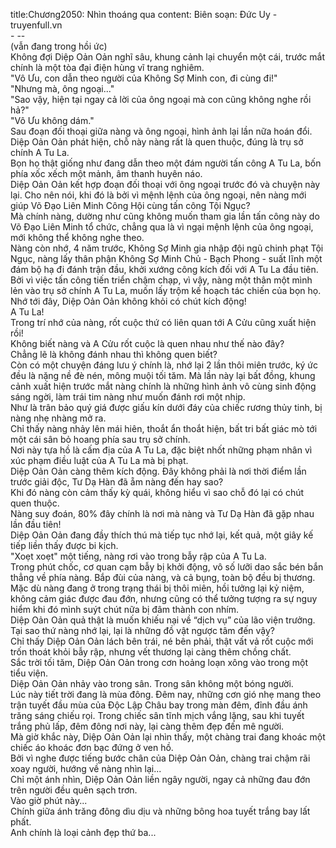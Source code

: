 title:Chương2050: Nhìn thoáng qua
content:
Biên soạn: Đức Uy - truyenfull.vn<br>- --<br>(vẫn đang trong hồi ức)<br>Không đợi Diệp Oản Oản nghĩ sâu, khung cảnh lại chuyển một cái, trước mắt chính là một tòa đại điện hùng vĩ trang nghiêm.<br>"Vô Ưu, con dẫn theo người của Không Sợ Minh con, đi cùng đi!"<br>"Nhưng mà, ông ngoại..."<br>"Sao vậy, hiện tại ngay cả lời của ông ngoại mà con cũng không nghe rồi hả?"<br>"Vô Ưu không dám."<br>Sau đoạn đối thoại giữa nàng và ông ngoại, hình ảnh lại lần nữa hoán đổi.<br>Diệp Oản Oản phát hiện, chỗ này nàng rất là quen thuộc, đúng là trụ sở chính A Tu La.<br>Bọn họ thật giống như đang dẫn theo một đám người tấn công A Tu La, bốn phía xốc xếch một mảnh, âm thanh huyên náo.<br>Diệp Oản Oản kết hợp đoạn đối thoại với ông ngoại trước đó và chuyện này lại. Cho nên nói, khi đó là bởi vì mệnh lệnh của ông ngoại, nên nàng mới giúp Võ Đạo Liên Minh Công Hội cùng tấn công Tội Ngục?<br>Mà chính nàng, dường như cũng không muốn tham gia lần tấn công này do Võ Đạo Liên Minh tổ chức, chẳng qua là vì ngại mệnh lệnh của ông ngoại, mới không thể không nghe theo.<br>Nàng còn nhớ, 4 năm trước, Không Sợ Minh gia nhập đội ngũ chinh phạt Tội Ngục, nàng lấy thân phận Không Sợ Minh Chủ - Bạch Phong - suất lĩnh một đám bộ hạ đi đánh trận đầu, khởi xướng công kích đối với A Tu La đầu tiên.<br>Bởi vì việc tấn công tiến triển chậm chạp, vì vậy, nàng một thân một mình lẻn vào trụ sở chính A Tu La, muốn lấy trộm kế hoạch tác chiến của bọn họ.<br>Nhớ tới đây, Diệp Oản Oản không khỏi có chút kích động!<br>A Tu La!<br>Trong trí nhớ của nàng, rốt cuộc thứ có liên quan tới A Cửu cũng xuất hiện rồi!<br>Không biết nàng và A Cửu rốt cuộc là quen nhau như thế nào đây?<br>Chẳng lẽ là không đánh nhau thì không quen biết?<br>Còn có một chuyện đáng lưu ý chính là, nhớ lại 2 lần thôi miên trước, ký ức đều là nặng nề đè nén, mông muội tối tăm. Mà lần này lại bất đồng, khung cảnh xuất hiện trước mắt nàng chính là những hình ảnh vô cùng sinh động sáng ngời, làm trái tim nàng như muốn đánh rơi một nhịp.<br>Như là trân bảo quý giá được giấu kín dưới đáy của chiếc rương thủy tinh, bị nàng nhẹ nhàng mở ra.<br>Chỉ thấy nàng nhảy lên mái hiên, thoắt ẩn thoắt hiện, bất tri bất giác mò tới một cái sân bỏ hoang phía sau trụ sở chính.<br>Nơi này tựa hồ là cấm địa của A Tu La, đặc biệt nhốt những phạm nhân vì xúc phạm điều luật của A Tu La mà bị phạt.<br>Diệp Oản Oản càng thêm kích động. Đây không phải là nơi thời điểm lần trước giải độc, Tư Dạ Hàn đã ẵm nàng đến hay sao?<br>Khi đó nàng còn cảm thấy kỳ quái, không hiểu vì sao chỗ đó lại có chút quen thuộc.<br>Nàng suy đoán, 80% đây chính là nơi mà nàng và Tư Dạ Hàn đã gặp nhau lần đầu tiên!<br>Diệp Oản Oản đang đầy thích thú mà tiếp tục nhớ lại, kết quả, một giây kế tiếp liền thấy được bi kịch.<br>"Xoẹt xoẹt" một tiếng, nàng rơi vào trong bẫy rập của A Tu La.<br>Trong phút chốc, cơ quan cạm bẫy bị khởi động, vô số lưỡi dao sắc bén bắn thẳng về phía nàng. Bắp đùi của nàng, và cả bụng, toàn bộ đều bị thương.<br>Mặc dù nàng đang ở trong trạng thái bị thôi miên, hồi tưởng lại kỷ niệm, không cảm giác được đau đớn, nhưng cũng có thể tưởng tượng ra sự nguy hiểm khi đó mình suýt chút nữa bị đâm thành con nhím.<br>Diệp Oản Oản quả thật là muốn khiếu nại về “dịch vụ” của lão viện trưởng. Tại sao thứ nàng nhớ lại, lại là những đồ vật ngược tâm đến vậy?<br>Chỉ thấy Diệp Oản Oản lách bên trái, né bên phải, thật vất vả rốt cuộc mới trốn thoát khỏi bẫy rập, nhưng vết thương lại càng thêm chồng chất.<br>Sắc trời tối tăm, Diệp Oản Oản trong cơn hoảng loạn xông vào trong một tiểu viện.<br>Diệp Oản Oản nhảy vào trong sân. Trong sân không một bóng người.<br>Lúc này tiết trời đang là mùa đông. Đêm nay, những cơn gió nhẹ mang theo trận tuyết đầu mùa của Độc Lập Châu bay trong màn đêm, đỉnh đầu ánh trăng sáng chiếu rọi. Trong chiếc sân tĩnh mịch vắng lặng, sau khi tuyết trắng phủ lấp, đêm đông nơi này, lại càng thêm đẹp đến mê người.<br>Mà giờ khắc này, Diệp Oản Oản lại nhìn thấy, một chàng trai đang khoác một chiếc áo khoác đơn bạc đứng ở ven hồ.<br>Bởi vì nghe được tiếng bước chân của Diệp Oản Oản, chàng trai chậm rãi xoay người, hướng về nàng nhìn lại...<br>Chỉ một ánh nhìn, Diệp Oản Oản liền ngây người, ngay cả những đau đớn trên người đều quên sạch trơn.<br>Vào giờ phút này...<br>Chính giữa ánh trăng đông dìu dịu và những bông hoa tuyết trắng bay lất phất.<br>Anh chính là loại cảnh đẹp thứ ba...